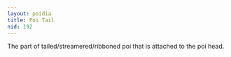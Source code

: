 ```yaml
---
layout: poidia
title: Poi Tail
nid: 192
---
```


The part of tailed/streamered/ribboned poi that is attached to the poi head.
